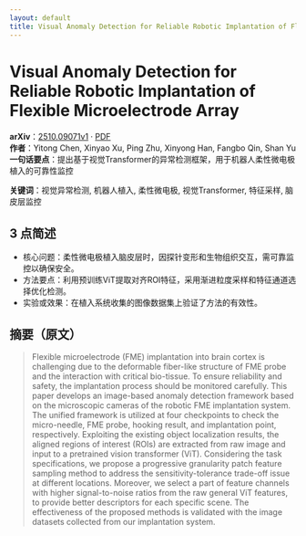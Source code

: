 ```yaml
---
layout: default
title: Visual Anomaly Detection for Reliable Robotic Implantation of Flexible Microelectrode Array
---
```


# Visual Anomaly Detection for Reliable Robotic Implantation of Flexible Microelectrode Array
**arXiv**：[2510.09071v1](https://arxiv.org/abs/2510.09071) · [PDF](https://arxiv.org/pdf/2510.09071.pdf)  
**作者**：Yitong Chen, Xinyao Xu, Ping Zhu, Xinyong Han, Fangbo Qin, Shan Yu  
**一句话要点**：提出基于视觉Transformer的异常检测框架，用于机器人柔性微电极植入的可靠性监控

**关键词**：视觉异常检测, 机器人植入, 柔性微电极, 视觉Transformer, 特征采样, 脑皮层监控

## 3 点简述
- 核心问题：柔性微电极植入脑皮层时，因探针变形和生物组织交互，需可靠监控以确保安全。
- 方法要点：利用预训练ViT提取对齐ROI特征，采用渐进粒度采样和特征通道选择优化检测。
- 实验或效果：在植入系统收集的图像数据集上验证了方法的有效性。

## 摘要（原文）

> Flexible microelectrode (FME) implantation into brain cortex is challenging
> due to the deformable fiber-like structure of FME probe and the interaction
> with critical bio-tissue. To ensure reliability and safety, the implantation
> process should be monitored carefully. This paper develops an image-based
> anomaly detection framework based on the microscopic cameras of the robotic FME
> implantation system. The unified framework is utilized at four checkpoints to
> check the micro-needle, FME probe, hooking result, and implantation point,
> respectively. Exploiting the existing object localization results, the aligned
> regions of interest (ROIs) are extracted from raw image and input to a
> pretrained vision transformer (ViT). Considering the task specifications, we
> propose a progressive granularity patch feature sampling method to address the
> sensitivity-tolerance trade-off issue at different locations. Moreover, we
> select a part of feature channels with higher signal-to-noise ratios from the
> raw general ViT features, to provide better descriptors for each specific
> scene. The effectiveness of the proposed methods is validated with the image
> datasets collected from our implantation system.

